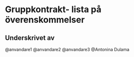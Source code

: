 # Gruppkontrakt- lista på överenskommelser

## Underskrivet av

@anvandare1
@anvandare2
@anvandare3
@Antonina Dulama

